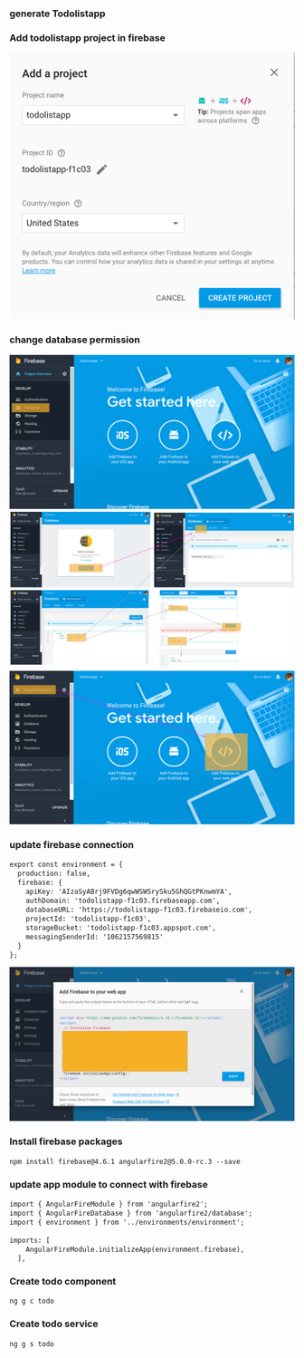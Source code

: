 ### generate Todolistapp

### Add todolistapp project in firebase
![todolistapp](src/assets/notes/firebase-new-project.png)

### change database permission

![change database permission](src/assets/notes/change-firebase-permission.png)
![change database permission](src/assets/notes/change-firebase-permission-1.png)
![change database permission](src/assets/notes/change-firebase-permission-2.png)

### update firebase connection
```
export const environment = {
  production: false,
  firebase: {
    apiKey: 'AIzaSyABrj9FVDg6qwWSWSrySku5GhQGtPKnwmYA',
    authDomain: 'todolistapp-f1c03.firebaseapp.com',
    databaseURL: 'https://todolistapp-f1c03.firebaseio.com',
    projectId: 'todolistapp-f1c03',
    storageBucket: 'todolistapp-f1c03.appspot.com',
    messagingSenderId: '1062157569815'
  }
};
```
![change database permission](src/assets/notes/change-firebase-permission-3.png)

### Install firebase packages
```
npm install firebase@4.6.1 angularfire2@5.0.0-rc.3 --save
```

### update app module to connect with firebase
```
import { AngularFireModule } from 'angularfire2';
import { AngularFireDatabase } from 'angularfire2/database';
import { environment } from '../environments/environment';

imports: [
    AngularFireModule.initializeApp(environment.firebase),
  ],
```

### Create todo component
``` 
ng g c todo
```
### Create todo service
``` 
ng g s todo
```
